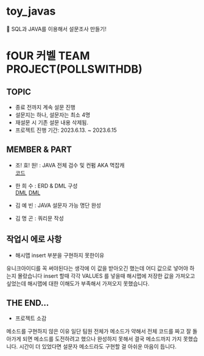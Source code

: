 # toy_javas
📝 SQL과 JAVA를 이용해서 설문조사 만들기!

# fOUR 커벨 TEAM PROJECT(POLLSWITHDB)
## TOPIC
- 종료 전까지 계속 설문 진행
- 설문지는 하나, 설문자는 최소 4명
- 재설문 시 기존 설문 내용 삭제됨.
- 프로젝트 진행 기간: 2023.6.13. ~ 2023.6.15


## MEMBER & PART

- 조! 효! 원! : JAVA 전체 검수 및 컨펌 AKA 멱잡캐  
[코드](./src/PollsWithDB.java)

- 한 희 수 : ERD & DML 구성  
[DML](./PollsWithDB.sql)
[DML](./DML.sql)

- 김 예 빈 : JAVA 설문자 가능 명단 완성

- 김 명 곤 : 쿼리문 작성 
 
## 작업시 에로 사항

- 해시맵 insert 부분을 구현하지 못한이유

 유니크아이디를 꼭 써야된다는 생각에 이 값을 받아오긴 했는데 어디 값으로 넣어야 하는지 몰랐습니다
 insert 할때 각각 VALUES 를 넣을때 해시맵에 저장한 값을 가져오고 싶었는데 해시맵에 대한 이해도가 부족해서 가져오지 못했습니다.


## THE END...

- 프로젝트 소감 

 메소드를 구현하지 않은 이유 일단 팀원 전체가 메소드가 약해서 전체 코드를 짜고 잘 돌아가게 되면 메소드를 도전하려고 했으나 
완성하지 못해서 결국 메소드까지 가지 못했습니다.
 시간이 더 있었다면 설문자 메소드라도 구현할 걸 아쉬운 마음이 듭니다.







